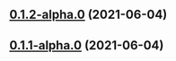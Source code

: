 ## [0.1.2-alpha.0](https://github.com/eideasy/eideasy-browser-js/compare/v0.1.1-alpha.0...v0.1.2-alpha.0) (2021-06-04)



## [0.1.1-alpha.0](https://github.com/eideasy/eideasy-browser-js/compare/v0.1.0...v0.1.1-alpha.0) (2021-06-04)



